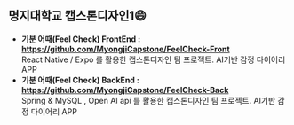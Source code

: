 ## 명지대학교 캡스톤디자인1😄
- **기분 어때(Feel Check) FrontEnd : https://github.com/MyongjiCapstone/FeelCheck-Front**  
  React Native / Expo 를 활용한 캡스톤디자인 팀 프로젝트. AI기반 감정 다이어리 APP
- **기분 어때(Feel Check) BackEnd : https://github.com/MyongjiCapstone/FeelCheck-Back**  
  Spring & MySQL , Open AI api 를 활용한 캡스톤디자인 팀 프로젝트. AI기반 감정 다이어리 APP

<!--

**Here are some ideas to get you started:**

🙋‍♀️ A short introduction - what is your organization all about?
🌈 Contribution guidelines - how can the community get involved?
👩‍💻 Useful resources - where can the community find your docs? Is there anything else the community should know?
🍿 Fun facts - what does your team eat for breakfast?
🧙 Remember, you can do mighty things with the power of [Markdown](https://docs.github.com/github/writing-on-github/getting-started-with-writing-and-formatting-on-github/basic-writing-and-formatting-syntax)
-->
